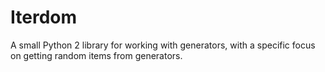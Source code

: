 Iterdom
======

A small Python 2 library for working with generators, with a specific focus on getting random items from generators.
